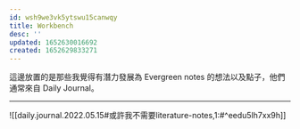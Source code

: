 ```yaml
---
id: wsh9we3vk5ytswu15canwqy
title: Workbench
desc: ''
updated: 1652630016692
created: 1652629833271
---
```


這邊放置的是那些我覺得有潛力發展為 Evergreen notes 的想法以及點子，他們通常來自 Daily Journal。

---

![[daily.journal.2022.05.15#或許我不需要literature-notes,1:#^eedu5lh7xx9h]]
